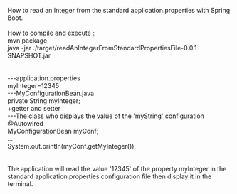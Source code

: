 How to read an Integer from the standard application.properties with Spring Boot.<br/>
<br/>
How to compile and execute :<br/>
mvn package<br/>
java -jar ./target/readAnIntegerFromStandardPropertiesFile-0.0.1-SNAPSHOT.jar<br/>
<br/>
<br/>
---application.properties<br/>
myInteger=12345<br/>
---MyConfigurationBean.java<br/>
private String myInteger;<br/>
+getter and setter<br/>
---The class who displays the value of the 'myString' configuration<br/>
@Autowired<br/>
MyConfigurationBean myConf;<br/>
...<br/>
System.out.println(myConf.getMyInteger());<br/>
<br/>
<br/>
The application will read the value '12345' of the property myInteger in the standard application.properties configuration file then display it in the terminal.<br/>


